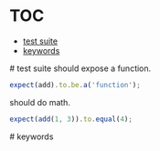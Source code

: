 # TOC
   - [test suite](#test-suite)
   - [keywords](#keywords)
<a name="" />
 
<a name="test-suite" />
# test suite
should expose a function.

```js
expect(add).to.be.a('function');
```

should do math.

```js
expect(add(1, 3)).to.equal(4);
```

<a name="keywords" />
# keywords
